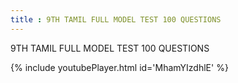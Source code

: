 ```yaml
---
title : 9TH TAMIL FULL MODEL TEST 100 QUESTIONS
---
```


9TH TAMIL FULL MODEL TEST 100 QUESTIONS



{% include youtubePlayer.html id='MhamYIzdhlE' %}

